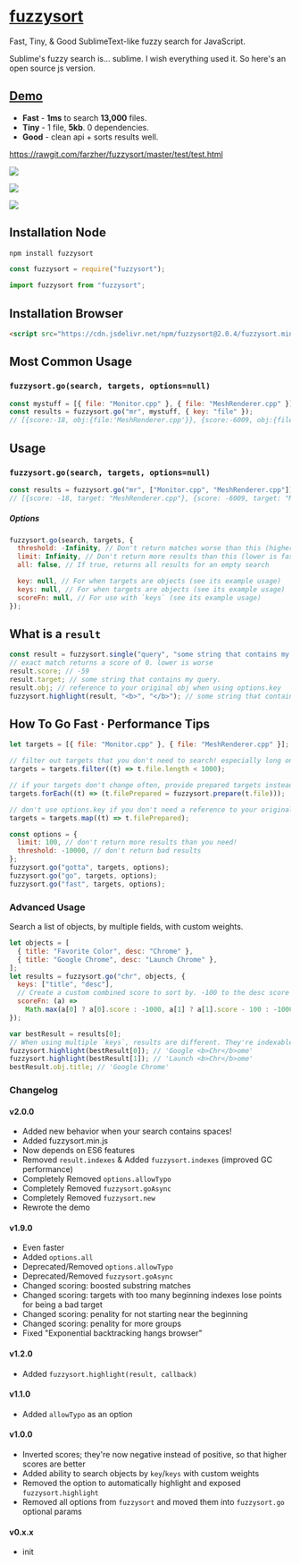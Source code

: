 # [fuzzysort](https://raw.github.com/farzher/fuzzysort/master/fuzzysort.js)

Fast, Tiny, & Good SublimeText-like fuzzy search for JavaScript.

Sublime's fuzzy search is... sublime. I wish everything used it. So here's an open source js version.

## [Demo](https://rawgit.com/farzher/fuzzysort/master/test/test.html)

- **Fast** - **1ms** to search **13,000** files.
- **Tiny** - 1 file, **5kb**. 0 dependencies.
- **Good** - clean api + sorts results well.

https://rawgit.com/farzher/fuzzysort/master/test/test.html

![](https://i.imgur.com/THbQ08n.gif)

![](https://i.imgur.com/X1rzMGZ.png)

![](https://i.imgur.com/ha0YfNq.png)

## Installation Node

```sh
npm install fuzzysort
```

```js
const fuzzysort = require("fuzzysort");
```

```js
import fuzzysort from "fuzzysort";
```

## Installation Browser

```html
<script src="https://cdn.jsdelivr.net/npm/fuzzysort@2.0.4/fuzzysort.min.js"></script>
```

## Most Common Usage

### `fuzzysort.go(search, targets, options=null)`

```js
const mystuff = [{ file: "Monitor.cpp" }, { file: "MeshRenderer.cpp" }];
const results = fuzzysort.go("mr", mystuff, { key: "file" });
// [{score:-18, obj:{file:'MeshRenderer.cpp'}}, {score:-6009, obj:{file:'Monitor.cpp'}}]
```

## Usage

### `fuzzysort.go(search, targets, options=null)`

```js
const results = fuzzysort.go("mr", ["Monitor.cpp", "MeshRenderer.cpp"]);
// [{score: -18, target: "MeshRenderer.cpp"}, {score: -6009, target: "Monitor.cpp"}]
```

##### Options

```js
fuzzysort.go(search, targets, {
  threshold: -Infinity, // Don't return matches worse than this (higher is faster)
  limit: Infinity, // Don't return more results than this (lower is faster)
  all: false, // If true, returns all results for an empty search

  key: null, // For when targets are objects (see its example usage)
  keys: null, // For when targets are objects (see its example usage)
  scoreFn: null, // For use with `keys` (see its example usage)
});
```

## What is a `result`

```js
const result = fuzzysort.single("query", "some string that contains my query.");
// exact match returns a score of 0. lower is worse
result.score; // -59
result.target; // some string that contains my query.
result.obj; // reference to your original obj when using options.key
fuzzysort.highlight(result, "<b>", "</b>"); // some string that contains my <b>query</b>.
```

## How To Go Fast · Performance Tips

```js
let targets = [{ file: "Monitor.cpp" }, { file: "MeshRenderer.cpp" }];

// filter out targets that you don't need to search! especially long ones!
targets = targets.filter((t) => t.file.length < 1000);

// if your targets don't change often, provide prepared targets instead of raw strings!
targets.forEach((t) => (t.filePrepared = fuzzysort.prepare(t.file)));

// don't use options.key if you don't need a reference to your original obj
targets = targets.map((t) => t.filePrepared);

const options = {
  limit: 100, // don't return more results than you need!
  threshold: -10000, // don't return bad results
};
fuzzysort.go("gotta", targets, options);
fuzzysort.go("go", targets, options);
fuzzysort.go("fast", targets, options);
```

### Advanced Usage

Search a list of objects, by multiple fields, with custom weights.

```js
let objects = [
  { title: "Favorite Color", desc: "Chrome" },
  { title: "Google Chrome", desc: "Launch Chrome" },
];
let results = fuzzysort.go("chr", objects, {
  keys: ["title", "desc"],
  // Create a custom combined score to sort by. -100 to the desc score makes it a worse match
  scoreFn: (a) =>
    Math.max(a[0] ? a[0].score : -1000, a[1] ? a[1].score - 100 : -1000),
});

var bestResult = results[0];
// When using multiple `keys`, results are different. They're indexable to get each normal result
fuzzysort.highlight(bestResult[0]); // 'Google <b>Chr</b>ome'
fuzzysort.highlight(bestResult[1]); // 'Launch <b>Chr</b>ome'
bestResult.obj.title; // 'Google Chrome'
```

### Changelog

#### v2.0.0

- Added new behavior when your search contains spaces!
- Added fuzzysort.min.js
- Now depends on ES6 features
- Removed `result.indexes` & Added `fuzzysort.indexes` (improved GC performance)
- Completely Removed `options.allowTypo`
- Completely Removed `fuzzysort.goAsync`
- Completely Removed `fuzzysort.new`
- Rewrote the demo

#### v1.9.0

- Even faster
- Added `options.all`
- Deprecated/Removed `options.allowTypo`
- Deprecated/Removed `fuzzysort.goAsync`
- Changed scoring: boosted substring matches
- Changed scoring: targets with too many beginning indexes lose points for being a bad target
- Changed scoring: penality for not starting near the beginning
- Changed scoring: penality for more groups
- Fixed "Exponential backtracking hangs browser"

#### v1.2.0

- Added `fuzzysort.highlight(result, callback)`

#### v1.1.0

- Added `allowTypo` as an option

#### v1.0.0

- Inverted scores; they're now negative instead of positive, so that higher scores are better
- Added ability to search objects by `key`/`keys` with custom weights
- Removed the option to automatically highlight and exposed `fuzzysort.highlight`
- Removed all options from `fuzzysort` and moved them into `fuzzysort.go` optional params

#### v0.x.x

- init

